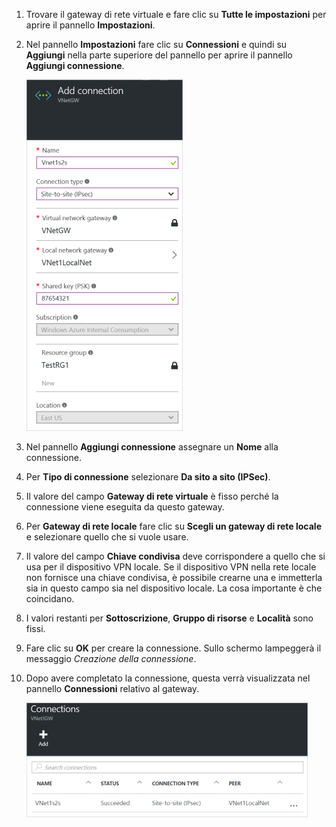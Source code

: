 1. Trovare il gateway di rete virtuale e fare clic su **Tutte le impostazioni** per aprire il pannello **Impostazioni**.

2. Nel pannello **Impostazioni** fare clic su **Connessioni** e quindi su **Aggiungi** nella parte superiore del pannello per aprire il pannello **Aggiungi connessione**.

	![Configurare una connessione da sito a sito](./media/vpn-gateway-add-site-to-site-connection-rm-portal-include/addconnection250.png)

3. Nel pannello **Aggiungi connessione** assegnare un **Nome** alla connessione.

4. Per **Tipo di connessione** selezionare **Da sito a sito (IPSec)**.

5. Il valore del campo **Gateway di rete virtuale** è fisso perché la connessione viene eseguita da questo gateway.

6. Per **Gateway di rete locale** fare clic su **Scegli un gateway di rete locale** e selezionare quello che si vuole usare.

7. Il valore del campo **Chiave condivisa** deve corrispondere a quello che si usa per il dispositivo VPN locale. Se il dispositivo VPN nella rete locale non fornisce una chiave condivisa, è possibile crearne una e immetterla sia in questo campo sia nel dispositivo locale. La cosa importante è che coincidano.

8. I valori restanti per **Sottoscrizione**, **Gruppo di risorse** e **Località** sono fissi.

9. Fare clic su **OK** per creare la connessione. Sullo schermo lampeggerà il messaggio *Creazione della connessione*.

10. Dopo avere completato la connessione, questa verrà visualizzata nel pannello **Connessioni** relativo al gateway.

	![Configurare una connessione da sito a sito](./media/vpn-gateway-add-site-to-site-connection-rm-portal-include/connectionstatus450.png)

<!---HONumber=AcomDC_0406_2016-->